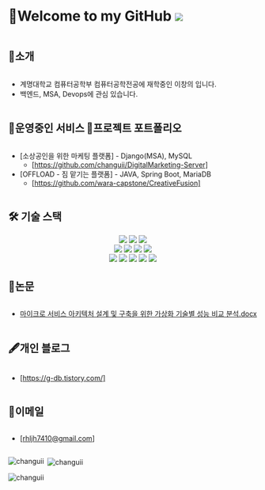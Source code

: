 # 👋Welcome to my GitHub ![](https://komarev.com/ghpvc/?username=changuii&label=Profile%20views&color=af4bf1&style=flat) 

<h2 style="display: inline-block; vertical-align: middle;">📌소개</h2>

- 계명대학교 컴퓨터공학부 컴퓨터공학전공에 재학중인 이창의 입니다.
- 백엔드, MSA, Devops에 관심 있습니다.

<h2 style="display: inline-block; vertical-align: middle;">🚀운영중인 서비스</h2>



<h2 style="display: inline-block; vertical-align: middle;">💼프로젝트 포트폴리오</h2>

- [소상공인을 위한 마케팅 플랫폼] - Django(MSA), MySQL
  - [https://github.com/changuii/DigitalMarketing-Server]
- [OFFLOAD - 짐 맡기는 플랫폼] - JAVA, Spring Boot, MariaDB
  - [https://github.com/wara-capstone/CreativeFusion]  


  
<h2 style="display: inline-block; vertical-align: middle;">🛠 기술 스택</h2>

<div align=center>

<img src="https://img.shields.io/badge/mysql-4479A1?style=for-the-badge&logo=mysql&logoColor=white">
<img src="https://img.shields.io/badge/mariaDB-003545?style=for-the-badge&logo=mariaDB&logoColor=white">
<img src="https://img.shields.io/badge/java-007396?style=for-the-badge&logo=java&logoColor=white">
<br>
<img src="https://img.shields.io/badge/gradle-02303A?style=for-the-badge&logo=gradle&logoColor=white">
<img src="https://img.shields.io/badge/docker-0769AD?style=for-the-badge&logo=docker&logoColor=white">
<img src="https://img.shields.io/badge/hibernate-F7DF1E?style=for-the-badge&logo=hibernate&logoColor=black">
<img src="https://img.shields.io/badge/apachekafka-181717?style=for-the-badge&logo=apachekafka&logoColor=white">
<br>
<img src="https://img.shields.io/badge/flutter-02569B?style=for-the-badge&logo=flutter&logoColor=white">
<img src="https://img.shields.io/badge/springboot-6DB33F?style=for-the-badge&logo=springboot&logoColor=white">
<img src="https://img.shields.io/badge/GameMaker-47A248?style=for-the-badge&logo=gamemaker&logoColor=white">
<img src="https://img.shields.io/badge/spring-6DB33F?style=for-the-badge&logo=spring&logoColor=white">
<img src="https://img.shields.io/badge/springsecurity-6DB33F?style=for-the-badge&logo=springsecurity&logoColor=white">

</div>



<h2 style="display: inline-block; vertical-align: middle;">📜논문</h2>

- [마이크로 서비스 아키텍처 설계 및 구축을 위한 가상화 기술별 성능 비교 분석.docx](https://github.com/changuii/changuii/files/13187107/default.docx)

  
<h2 style="display: inline-block; vertical-align: middle;">🖋개인 블로그</h2>

- [https://g-db.tistory.com/]

<h2 style="display: inline-block; vertical-align: middle;">📧이메일</h2>

- [rhljh7410@gmail.com]
  
## 
<p><img align="left" src="https://github-readme-stats.vercel.app/api/top-langs?username=changuii&show_icons=true&theme=radical&locale=en&layout=compact" alt="changuii" /></p>

<p>&nbsp;<img align="center" src="https://github-readme-stats.vercel.app/api?username=changuii&show_icons=true&theme=radical&locale=en" alt="changuii" /></p>

<p><img align="center" src="https://github-readme-streak-stats.herokuapp.com/?user=changuii&theme=dark" alt="changuii" /></p>
